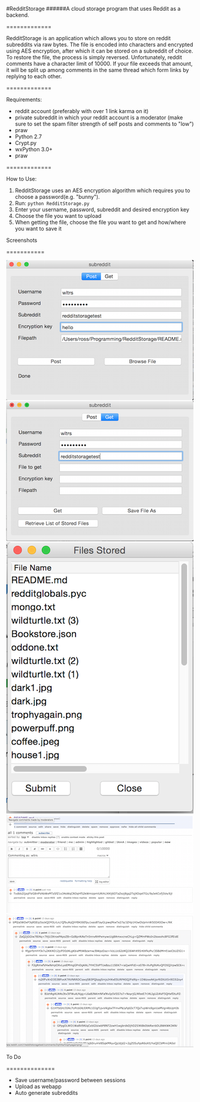 #RedditStorage
######A cloud storage program that uses Reddit as a backend. 

=============

RedditStorage is an application which allows you to store on reddit subreddits via raw bytes. The file is encoded into characters and encrypted using AES encryption, after which it can be stored on a subreddit of choice. To restore the file, the process is simply reversed. Unfortunately, reddit comments have a character limit of 10000. If your file exceeds that amount, it will be split up among comments in the same thread which form links by replying to each other. 

=============

Requirements:
* reddit account (preferably with over 1 link karma on it)
* private subreddit in which your reddit account is a moderator (make sure to set the spam filter strength of self posts and comments to "low")
* praw
* Python 2.7
* Crypt.py
* wxPython 3.0+
* praw

=============

How to Use:

1. RedditStorage uses an AES encryption algorithm which requires you to choose a password(e.g. "bunny").
2. Run: `python RedditStorage.py`
3. Enter your username, password, subreddit and desired encryption key
4. Choose the file you want to upload
5. When getting the file, choose the file you want to get and how/where you want to save it


Screenshots


===========

![ss1](screenshot1.png "Post")
![ss2](screenshot2.png "Get")
![ss3](screenshot3.png "See which files are uploaded")
![ss4](screenshot4.png "README.md uploaded")
![ss5](screenshot5.png "Big file made up of linked comments")


To Do

==============

* Save username/password between sessions
* Upload as webapp
* Auto generate subreddits
